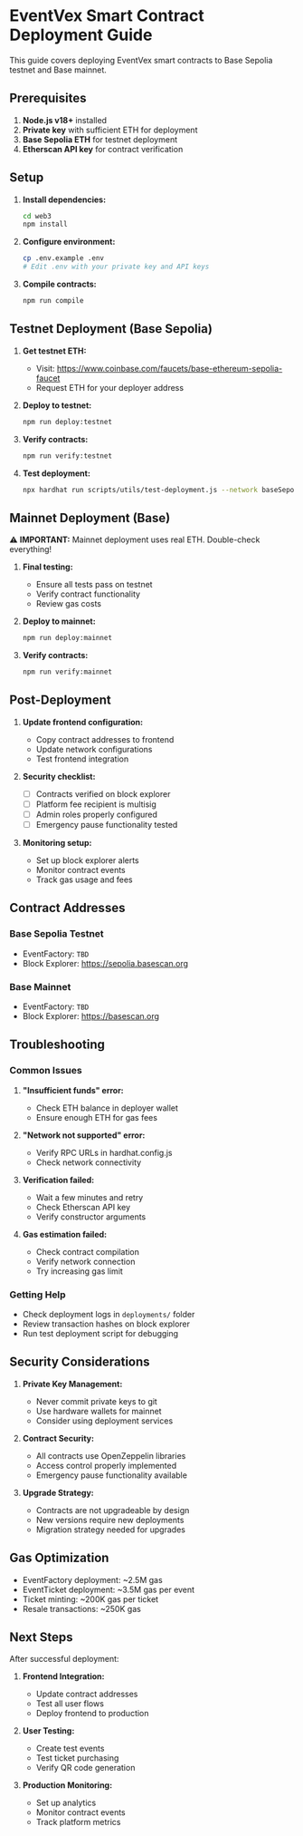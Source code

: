 # EventVex Smart Contract Deployment Guide

This guide covers deploying EventVex smart contracts to Base Sepolia testnet and Base mainnet.

## Prerequisites

1. **Node.js v18+** installed
2. **Private key** with sufficient ETH for deployment
3. **Base Sepolia ETH** for testnet deployment
4. **Etherscan API key** for contract verification

## Setup

1. **Install dependencies:**
   ```bash
   cd web3
   npm install
   ```

2. **Configure environment:**
   ```bash
   cp .env.example .env
   # Edit .env with your private key and API keys
   ```

3. **Compile contracts:**
   ```bash
   npm run compile
   ```

## Testnet Deployment (Base Sepolia)

1. **Get testnet ETH:**
   - Visit: https://www.coinbase.com/faucets/base-ethereum-sepolia-faucet
   - Request ETH for your deployer address

2. **Deploy to testnet:**
   ```bash
   npm run deploy:testnet
   ```

3. **Verify contracts:**
   ```bash
   npm run verify:testnet
   ```

4. **Test deployment:**
   ```bash
   npx hardhat run scripts/utils/test-deployment.js --network baseSepolia
   ```

## Mainnet Deployment (Base)

⚠️ **IMPORTANT:** Mainnet deployment uses real ETH. Double-check everything!

1. **Final testing:**
   - Ensure all tests pass on testnet
   - Verify contract functionality
   - Review gas costs

2. **Deploy to mainnet:**
   ```bash
   npm run deploy:mainnet
   ```

3. **Verify contracts:**
   ```bash
   npm run verify:mainnet
   ```

## Post-Deployment

1. **Update frontend configuration:**
   - Copy contract addresses to frontend
   - Update network configurations
   - Test frontend integration

2. **Security checklist:**
   - [ ] Contracts verified on block explorer
   - [ ] Platform fee recipient is multisig
   - [ ] Admin roles properly configured
   - [ ] Emergency pause functionality tested

3. **Monitoring setup:**
   - Set up block explorer alerts
   - Monitor contract events
   - Track gas usage and fees

## Contract Addresses

### Base Sepolia Testnet
- EventFactory: `TBD`
- Block Explorer: https://sepolia.basescan.org

### Base Mainnet
- EventFactory: `TBD`
- Block Explorer: https://basescan.org

## Troubleshooting

### Common Issues

1. **"Insufficient funds" error:**
   - Check ETH balance in deployer wallet
   - Ensure enough ETH for gas fees

2. **"Network not supported" error:**
   - Verify RPC URLs in hardhat.config.js
   - Check network connectivity

3. **Verification failed:**
   - Wait a few minutes and retry
   - Check Etherscan API key
   - Verify constructor arguments

4. **Gas estimation failed:**
   - Check contract compilation
   - Verify network connection
   - Try increasing gas limit

### Getting Help

- Check deployment logs in `deployments/` folder
- Review transaction hashes on block explorer
- Run test deployment script for debugging

## Security Considerations

1. **Private Key Management:**
   - Never commit private keys to git
   - Use hardware wallets for mainnet
   - Consider using deployment services

2. **Contract Security:**
   - All contracts use OpenZeppelin libraries
   - Access control properly implemented
   - Emergency pause functionality available

3. **Upgrade Strategy:**
   - Contracts are not upgradeable by design
   - New versions require new deployments
   - Migration strategy needed for upgrades

## Gas Optimization

- EventFactory deployment: ~2.5M gas
- EventTicket deployment: ~3.5M gas per event
- Ticket minting: ~200K gas per ticket
- Resale transactions: ~250K gas

## Next Steps

After successful deployment:

1. **Frontend Integration:**
   - Update contract addresses
   - Test all user flows
   - Deploy frontend to production

2. **User Testing:**
   - Create test events
   - Test ticket purchasing
   - Verify QR code generation

3. **Production Monitoring:**
   - Set up analytics
   - Monitor contract events
   - Track platform metrics
